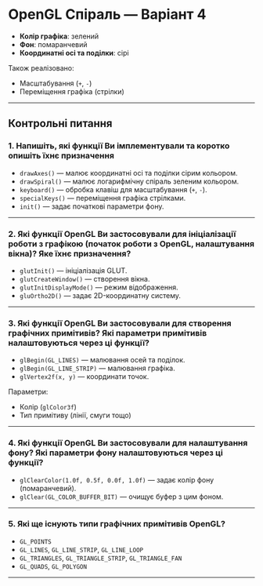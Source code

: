 # OpenGL Спіраль — Варіант 4


- **Колір графіка**: зелений  
- **Фон**: помаранчевий  
- **Координатні осі та поділки**: сірі

Також реалізовано:
- Масштабування (`+`, `-`)
- Переміщення графіка (стрілки)

---

  ## Контрольні питання

### 1. **Напишіть, які функції Ви імплементували та коротко опишіть їхнє призначення**

- `drawAxes()` — малює координатні осі та поділки сірим кольором.
- `drawSpiral()` — малює логарифмічну спіраль зеленим кольором.
- `keyboard()` — обробка клавіш для масштабування (`+`, `-`).
- `specialKeys()` — переміщення графіка стрілками.
- `init()` — задає початкові параметри фону.

---

### 2. **Які функції OpenGL Ви застосовували для ініціалізації роботи з графікою (початок роботи з OpenGL, налаштування вікна)? Яке їхнє призначення?**

- `glutInit()` — ініціалізація GLUT.
- `glutCreateWindow()` — створення вікна.
- `glutInitDisplayMode()` — режим відображення.
- `gluOrtho2D()` — задає 2D-координатну систему.

---

### 3. **Які функції OpenGL Ви застосовували для створення графічних примітивів? Які параметри примітивів налаштовуються через ці функції?**

- `glBegin(GL_LINES)` — малювання осей та поділок.
- `glBegin(GL_LINE_STRIP)` — малювання графіка.
- `glVertex2f(x, y)` — координати точок.

Параметри:
- Колір (`glColor3f`)
- Тип примітиву (лінії, смуги тощо)

---

### 4. **Які функції OpenGL Ви застосовували для налаштування фону? Які параметри фону налаштовуються через ці функції?**

- `glClearColor(1.0f, 0.5f, 0.0f, 1.0f)` — задає колір фону (помаранчевий).
- `glClear(GL_COLOR_BUFFER_BIT)` — очищує буфер з цим фоном.

---

### 5. **Які ще існують типи графічних примітивів OpenGL?**

- `GL_POINTS`
- `GL_LINES`, `GL_LINE_STRIP`, `GL_LINE_LOOP`
- `GL_TRIANGLES`, `GL_TRIANGLE_STRIP`, `GL_TRIANGLE_FAN`
- `GL_QUADS`, `GL_POLYGON`

---
